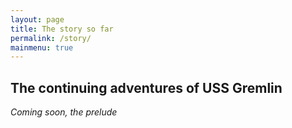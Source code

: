 ```yaml
---
layout: page
title: The story so far
permalink: /story/
mainmenu: true
---
```


## The continuing adventures of USS Gremlin

<i>Coming soon, the prelude</i>
